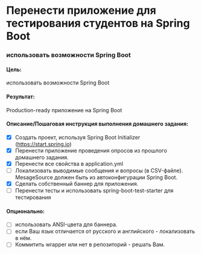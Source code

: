 # Перенести приложение для тестирования студентов на Spring Boot

### использовать возможности Spring Boot

#### Цель:
использовать возможности Spring Boot

#### Результат: 
Production-ready приложение на Spring Boot

#### Описание/Пошаговая инструкция выполнения домашнего задания:
- [x] Создать проект, используя Spring Boot Initializer (https://start.spring.io)
- [x] Перенести приложение проведения опросов из прошлого домашнего задания.
- [x] Перенести все свойства в application.yml
- [ ] Локализовать выводимые сообщения и вопросы (в CSV-файле). MesageSource должен быть из автоконфигурации Spring Boot.
- [x] Сделать собственный баннер для приложения.
- [ ] Перенести тесты и использовать spring-boot-test-starter для тестирования

#### Опционально:
- [ ] использовать ANSI-цвета для баннера.
- [ ] если Ваш язык отличается от русского и английского - локализовать в нём.
- [ ] Коммитить wrapper или нет в репозиторий - решать Вам.
